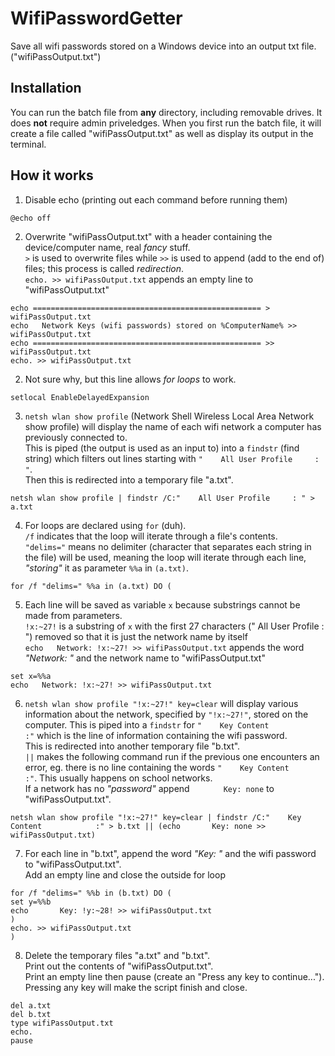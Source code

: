 # WifiPasswordGetter
Save all wifi passwords stored on a Windows device into an output txt file. ("wifiPassOutput.txt")

## Installation
You can run the batch file from __any__ directory, including removable drives. It does __not__ require admin priveledges.
When you first run the batch file, it will create a file called "wifiPassOutput.txt" as well as display its output in the terminal.

## How it works
1. Disable echo (printing out each command before running them)
```batch
@echo off
```
2. Overwrite "wifiPassOutput.txt" with a header containing the device/computer name, real _fancy_ stuff.  
    `>` is used to overwrite files while `>>` is used to append (add to the end of) files; this process is called _redirection_.  
    `echo. >> wifiPassOutput.txt` appends an empty line to "wifiPassOutput.txt"
```batch
echo =================================================== > wifiPassOutput.txt
echo   Network Keys (wifi passwords) stored on %ComputerName% >> wifiPassOutput.txt
echo =================================================== >> wifiPassOutput.txt
echo. >> wifiPassOutput.txt
```
2. Not sure why, but this line allows _for loops_ to work.
```batch
setlocal EnableDelayedExpansion
```
3. `netsh wlan show profile` (Network Shell Wireless Local Area Network show profile) will display the name of each wifi network a computer has previously connected to.  
    This is piped (the output is used as an input to) into a `findstr` (find string) which filters out lines starting with `"    All User Profile     : "`.  
    Then this is redirected into a temporary file "a.txt".
```batch
netsh wlan show profile | findstr /C:"    All User Profile     : " > a.txt
```
4. For loops are declared using `for` (duh).  
    `/f` indicates that the loop will iterate through a file's contents.  
    `"delims="` means no delimiter (character that separates each string in the file) will be used, meaning the loop will iterate through each line, _"storing"_ it as parameter `%%a` in `(a.txt)`.
```batch
for /f "delims=" %%a in (a.txt) DO (
```
5. Each line will be saved as variable `x` because substrings cannot be made from parameters.  
    `!x:~27!` is a substring of `x` with the first 27 characters ("    All User Profile     : ") removed so that it is just the network name by itself  
    `echo   Network: !x:~27! >> wifiPassOutput.txt` appends the word _"Network: "_ and the network name to "wifiPassOutput.txt"
```batch
set x=%%a
echo   Network: !x:~27! >> wifiPassOutput.txt
```
6. `netsh wlan show profile "!x:~27!" key=clear` will display various information about the network, specified by `"!x:~27!"`, stored on the computer.
     This is piped into a `findstr` for `"    Key Content            :"` which is the line of information containing the wifi password.  
    This is redirected into another temporary file "b.txt".  
    `||` makes the following command run if the previous one encounters an error, eg. there is no line containing the words `"    Key Content            :"`. This usually happens on school networks.  
    If a network has no _"password"_ append `       Key: none` to "wifiPassOutput.txt".
```batch
netsh wlan show profile "!x:~27!" key=clear | findstr /C:"    Key Content            :" > b.txt || (echo       Key: none >> wifiPassOutput.txt)
```
7. For each line in "b.txt", append the word _"Key: "_ and the wifi password to "wifiPassOutput.txt".  
    Add an empty line and close the outside for loop
```batch
for /f "delims=" %%b in (b.txt) DO (
set y=%%b
echo       Key: !y:~28! >> wifiPassOutput.txt
)
echo. >> wifiPassOutput.txt
)
```
8. Delete the temporary files "a.txt" and "b.txt".  
    Print out the contents of "wifiPassOutput.txt".  
    Print an empty line then pause (create an "Press any key to continue..."). Pressing any key will make the script finish and close.
```batch
del a.txt
del b.txt
type wifiPassOutput.txt
echo.
pause
```